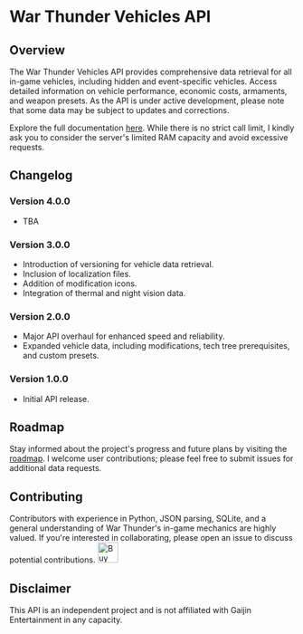 # War Thunder Vehicles API

## Overview
The War Thunder Vehicles API provides comprehensive data retrieval for all in-game vehicles, including hidden and event-specific vehicles. Access detailed information on vehicle performance, economic costs, armaments, and weapon presets. As the API is under active development, please note that some data may be subject to updates and corrections.

Explore the full documentation [here](http://wtvehiclesapi.sgambe.serv00.net/docs).
While there is no strict call limit, I kindly ask you to consider the server's limited RAM capacity and avoid excessive requests.

## Changelog

### Version 4.0.0
- TBA

### Version 3.0.0
- Introduction of versioning for vehicle data retrieval.
- Inclusion of localization files.
- Addition of modification icons.
- Integration of thermal and night vision data.

### Version 2.0.0
- Major API overhaul for enhanced speed and reliability.
- Expanded vehicle data, including modifications, tech tree prerequisites, and custom presets.

### Version 1.0.0
- Initial API release.

## Roadmap
Stay informed about the project's progress and future plans by visiting the [roadmap](https://github.com/users/Sgambe33/projects/4/views/1). I welcome user contributions; please feel free to submit issues for additional data requests.

## Contributing
Contributors with experience in Python, JSON parsing, SQLite, and a general understanding of War Thunder's in-game mechanics are highly valued. If you're interested in collaborating, please open an issue to discuss potential contributions.
<a href='https://ko-fi.com/E1E6RA850' target='_blank'><img height='36' style='border:0px;height:36px;' src='https://storage.ko-fi.com/cdn/kofi4.png?v=3' border='0' alt='Buy Me a Coffee at ko-fi.com' /></a>
## Disclaimer
This API is an independent project and is not affiliated with Gaijin Entertainment in any capacity.